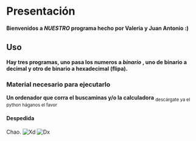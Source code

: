 # Presentación
**Bienvenidos a _NUESTRO_ programa hecho por Valeria y Juan Antonio :)**
## Uso
**Hay tres programas, uno pasa los numeros a *binario* , uno de binario a decimal y otro de binario a hexadecimal (flipa).**
### Material necesario para ejecutarlo
**Un ordenador que corra el buscaminas y/o la calculadora**
<sub>descárgate ya el python háganos el favor</sub> 
#### Despedida
Chao.
![Xd](https://i.kym-cdn.com/entries/icons/original/000/037/848/cover2.jpg)
![Dx](https://c.tenor.com/YDC47oO_3ZEAAAAC/parrot-minecraft.gif)

